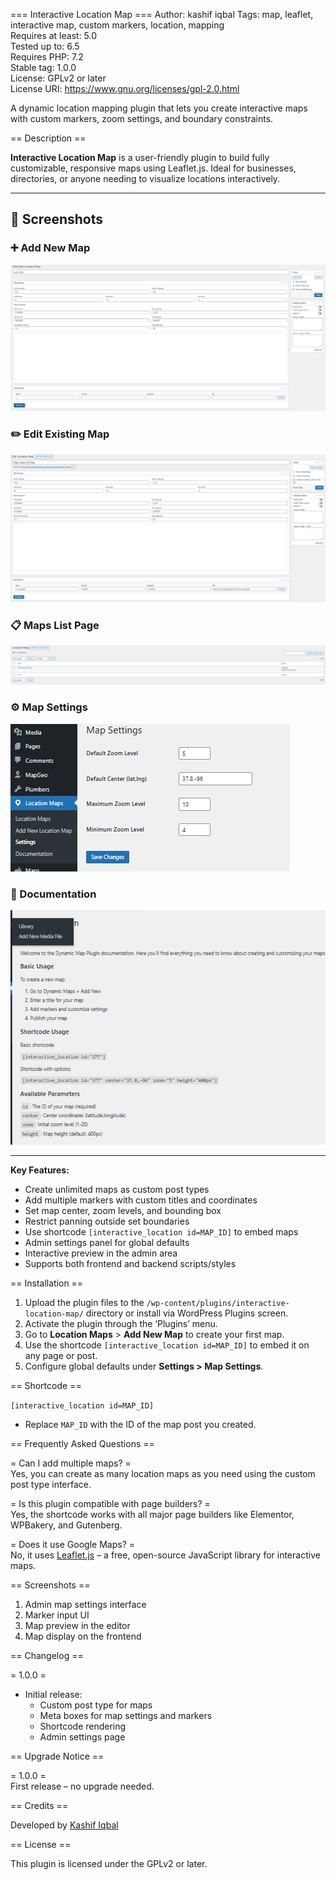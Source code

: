 === Interactive Location Map ===
Author: kashif iqbal
Tags: map, leaflet, interactive map, custom markers, location, mapping  
Requires at least: 5.0  
Tested up to: 6.5  
Requires PHP: 7.2  
Stable tag: 1.0.0  
License: GPLv2 or later  
License URI: https://www.gnu.org/licenses/gpl-2.0.html  

A dynamic location mapping plugin that lets you create interactive maps with custom markers, zoom settings, and boundary constraints.

== Description ==

**Interactive Location Map** is a user-friendly plugin to build fully customizable, responsive maps using Leaflet.js. Ideal for businesses, directories, or anyone needing to visualize locations interactively.

---

## 📸 Screenshots

### ➕ Add New Map
![Add New](screenshots/add_new_map.png)

### ✏️ Edit Existing Map
![Edit Existing](screenshots/edit_map.png)

### 📋 Maps List Page
![Maps List](screenshots/maps_listing.png)

### ⚙️ Map Settings
![Map Settings](screenshots/settings.png)

### 📄 Documentation
![Documentation](screenshots/documentation.png)


---

**Key Features:**

- Create unlimited maps as custom post types
- Add multiple markers with custom titles and coordinates
- Set map center, zoom levels, and bounding box
- Restrict panning outside set boundaries
- Use shortcode `[interactive_location id=MAP_ID]` to embed maps
- Admin settings panel for global defaults
- Interactive preview in the admin area
- Supports both frontend and backend scripts/styles

== Installation ==

1. Upload the plugin files to the `/wp-content/plugins/interactive-location-map/` directory or install via WordPress Plugins screen.
2. Activate the plugin through the ‘Plugins’ menu.
3. Go to **Location Maps** > **Add New Map** to create your first map.
4. Use the shortcode `[interactive_location id=MAP_ID]` to embed it on any page or post.
5. Configure global defaults under **Settings > Map Settings**.

== Shortcode ==

`[interactive_location id=MAP_ID]`  
- Replace `MAP_ID` with the ID of the map post you created.

== Frequently Asked Questions ==

= Can I add multiple maps? =  
Yes, you can create as many location maps as you need using the custom post type interface.

= Is this plugin compatible with page builders? =  
Yes, the shortcode works with all major page builders like Elementor, WPBakery, and Gutenberg.

= Does it use Google Maps? =  
No, it uses [Leaflet.js](https://leafletjs.com/) – a free, open-source JavaScript library for interactive maps.

== Screenshots ==

1. Admin map settings interface  
2. Marker input UI  
3. Map preview in the editor  
4. Map display on the frontend

== Changelog ==

= 1.0.0 =  
* Initial release:  
  - Custom post type for maps  
  - Meta boxes for map settings and markers  
  - Shortcode rendering  
  - Admin settings page  

== Upgrade Notice ==

= 1.0.0 =  
First release – no upgrade needed.

== Credits ==

Developed by [Kashif Iqbal](https://www.linkedin.com/in/kashif-iqbal-pak)

== License ==

This plugin is licensed under the GPLv2 or later.
